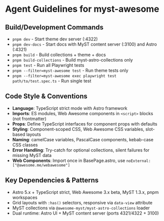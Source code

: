 # Agent Guidelines for myst-awesome

## Build/Development Commands
- `pnpm dev` - Start theme dev server (:4322)
- `pnpm dev-docs` - Start docs with MyST content server (:3100) and Astro (:4321)
- `pnpm build` - Build collections + theme + docs
- `pnpm build-collections` - Build myst-astro-collections only
- `pnpm test` - Run all Playwright tests
- `pnpm --filter=myst-awesome test` - Run theme tests only
- `pnpm --filter=myst-awesome exec playwright test path/to/test.spec.ts` - Run single test

## Code Style & Conventions
- **Language**: TypeScript strict mode with Astro framework
- **Imports**: ES modules, Web Awesome components in `<script>` blocks (not frontmatter)
- **Props**: Define TypeScript interfaces for component props with defaults
- **Styling**: Component-scoped CSS, Web Awesome CSS variables, slot-based layouts
- **Naming**: camelCase variables, PascalCase components, kebab-case CSS classes
- **Error Handling**: Try-catch for optional collections, silent failures for missing MyST data
- **Web Components**: Import once in BasePage.astro, use `noExternal: ["@awesome.me/webawesome"]`

## Key Dependencies & Patterns
- Astro 5.x + TypeScript strict, Web Awesome 3.x beta, MyST 1.3.x, pnpm workspaces
- Grid layouts with `:has()` selectors, responsive via `data-view` attribute
- MyST collections via `@awesome-myst/myst-astro-collections` loader
- Dual runtime: Astro UI + MyST content server (ports 4321/4322 + 3100)